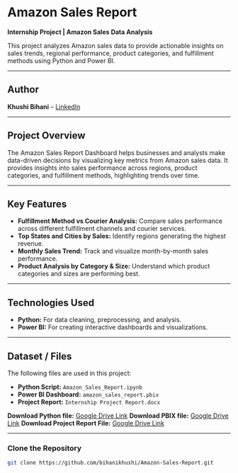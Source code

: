 # Amazon Sales Report
**Internship Project | Amazon Sales Data Analysis**  

This project analyzes Amazon sales data to provide actionable insights on sales trends, regional performance, product categories, and fulfillment methods using Python and Power BI.

---

## Author
**Khushi Bihani** – [LinkedIn](https://www.linkedin.com/in/khushi-bihani-78a877315)

---

## Project Overview
The Amazon Sales Report Dashboard helps businesses and analysts make data-driven decisions by visualizing key metrics from Amazon sales data. It provides insights into sales performance across regions, product categories, and fulfillment methods, highlighting trends over time.

---

## Key Features
- **Fulfillment Method vs Courier Analysis:** Compare sales performance across different fulfillment channels and courier services.  
- **Top States and Cities by Sales:** Identify regions generating the highest revenue.  
- **Monthly Sales Trend:** Track and visualize month-by-month sales performance.  
- **Product Analysis by Category & Size:** Understand which product categories and sizes are performing best.

---

## Technologies Used
- **Python:** For data cleaning, preprocessing, and analysis.  
- **Power BI:** For creating interactive dashboards and visualizations.  

---
## Dataset / Files
The following files are used in this project:

- **Python Script:** `Amazon_Sales_Report.ipynb`
- **Power BI Dashboard:** `amazon_sales_report.pbix`
- **Project Report:** `Internship Project Report.docx`

**Download Python file:** [Google Drive Link](https://drive.google.com/file/d/1XtluQ6Yd1AXqyNiXbeov3f-LLU8k3Kwc/view?usp=drive_link)
**Download PBIX file:** [Google Drive Link](https://drive.google.com/file/d/1fPanpXgiwaCVfZvBd54haYTAombnpRq8/view?usp=drive_link)
**Download Project Report File:** [Google Drive Link](https://docs.google.com/document/d/1qrYDnkDMorga7PiUHDjJi0xqU89FYuZN/edit?usp=drive_link&ouid=105421599820275213021&rtpof=true&sd=true)

---

### Clone the Repository
```bash
git clone https://github.com/bihanikhushi/Amazon-Sales-Report.git


